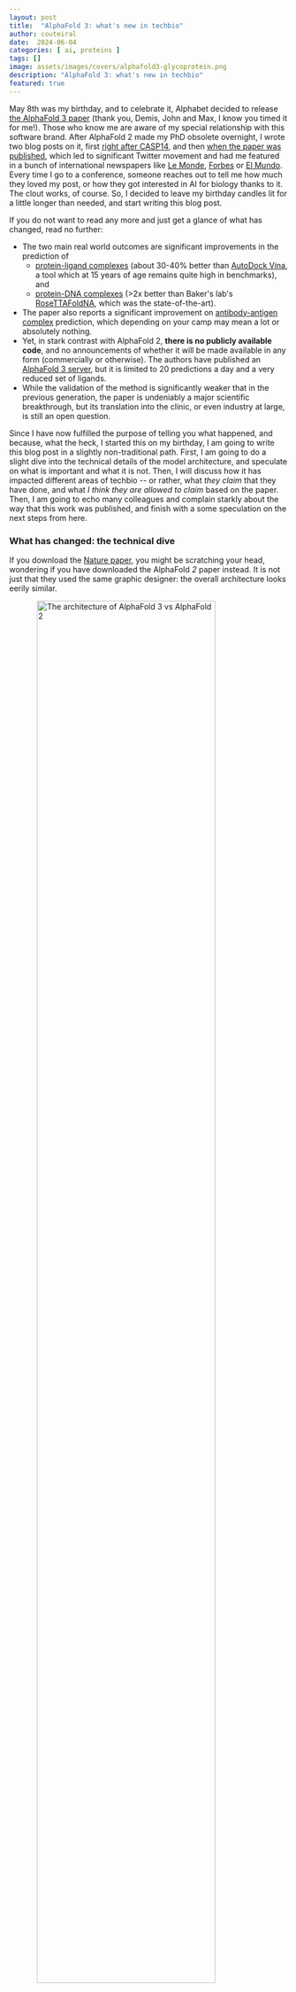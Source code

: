 ```yaml
---
layout: post
title:  "AlphaFold 3: what's new in techbio"
author: couteiral
date:  2024-06-04
categories: [ ai, proteins ]
tags: []
image: assets/images/covers/alphafold3-glycoprotein.png
description: "AlphaFold 3: what's new in techbio"
featured: true
---
```



May 8th was my birthday, and to celebrate it, Alphabet decided to release [the AlphaFold 3 paper](https://www.nature.com/articles/s41586-024-07487-w) (thank you, Demis, John and Max, I know you timed it for me!). Those who know me are aware of my special relationship with this software brand. After AlphaFold 2 made my PhD obsolete overnight, I wrote two blog posts on it, first [right after CASP14](https://www.blopig.com/blog/2020/12/casp14-what-google-deepminds-alphafold-2-really-achieved-and-what-it-means-for-protein-folding-biology-and-bioinformatics/), and then [when the paper was published](https://www.blopig.com/blog/2021/07/alphafold-2-is-here-whats-behind-the-structure-prediction-miracle/), which led to significant Twitter movement and had me featured in a bunch of international newspapers like [Le Monde](https://www.lemonde.fr/sciences/article/2021/10/18/l-intelligence-artificielle-genie-de-la-biologie-moleculaire_6098876_1650684.html), [Forbes](https://www.forbes.com/sites/robtoews/2021/10/03/alphafold-is-the-most-important-achievement-in-ai-ever/) or [El Mundo](https://www.elmundo.es/ciencia-y-salud/ciencia/2021/12/16/61bb654afc6c831f198b462a.html). Every time I go to a conference, someone reaches out to tell me how much they loved my post, or how they got interested in AI for biology thanks to it. The clout works, of course. So, I decided to leave my birthday candles lit for a little longer than needed, and start writing this blog post.

If you do not want to read any more and just get a glance of what has changed, read no further:
* The two main real world outcomes are significant improvements in the prediction of
  * [protein-ligand complexes](https://en.wikipedia.org/wiki/Protein%E2%80%93ligand_complex) (about 30-40% better than [AutoDock Vina](https://onlinelibrary.wiley.com/doi/full/10.1002/jcc.21334), a tool which at 15 years of age remains quite high in benchmarks), and 
  * [protein-DNA complexes](https://en.wikipedia.org/wiki/DNA-binding_protein) (>2x better than Baker's lab's [RoseTTAFoldNA](https://www.nature.com/articles/s41592-023-02086-5), which was the state-of-the-art).
* The paper also reports a significant improvement on [antibody-antigen complex](https://en.wikipedia.org/wiki/Antigen-antibody_interaction) prediction, which depending on your camp may mean a lot or absolutely nothing.
* Yet, in stark contrast with AlphaFold 2, __there is no publicly available code__, and no announcements of whether it will be made available in any form (commercially or otherwise). The authors have published an [AlphaFold 3 server](https://alphafoldserver.com/), but it is limited to 20 predictions a day and a very reduced set of ligands.
* While the validation of the method is significantly weaker that in the previous generation, the paper is undeniably a major scientific breakthrough, but its translation into the clinic, or even industry at large, is still an open question.

Since I have now fulfilled the purpose of telling you what happened, and because, what the heck, I started this on my birthday, I am going to write this blog post in a slightly non-traditional path. First, I am going to do a slight dive into the technical details of the model architecture, and speculate on what is important and what it is not. Then, I will discuss how it has impacted different areas of techbio -- or rather, what _they claim_ that they have done, and what _I think they are allowed to claim_ based on the paper. Then, I am going to echo many colleagues and complain starkly about the way that this work was published, and finish with a some speculation on the next steps from here.

### What has changed: the technical dive

If you download the [Nature paper](https://www.nature.com/articles/s41586-024-07487-w), you might be scratching your head, wondering if you have downloaded the AlphaFold *2* paper instead. It is not just that they used the same graphic designer: the overall architecture looks eerily similar.


<img alt="The architecture of AlphaFold 3 vs AlphaFold 2" src="/assets/images/post-imgs/alphafold3/alphafold3vs2.png" style="width: 80%; display: block; margin: 0 auto;" />
<p style="text-align: center;"><i style="font-size: 12px; font-weight: 50;">A comparison of the AlphaFold 2 (top) and the AlphaFold 3 (bottom) architectures. The graphic designer is similar, and so is the blueprint.</i></p>

A cursory glance at the first few Figures will show that the big picture is approximately similar from one version to the next. The model is divided into two conceptual blocks: one that captures coevolutionary information from a [multiple sequence alignment](https://en.wikipedia.org/wiki/Multiple_sequence_alignment), and another one that transforms these inferences into the three-dimensional coordinates of a protein. Added to this is, as well, a confidence prediction that reports when a model is trustworthy. If AlphaFold 2 represented a paradigm shift, AlphaFold 3 appears to share the same blueprint. 

One of the first surprises is that the model's emphasis on coevolutionary information has been significantly reduced. Let me clarify this. [I tend to argue](https://www.blopig.com/blog/2021/07/alphafold-2-is-here-whats-behind-the-structure-prediction-miracle/) that the ability to extract information from the multiple sequence alignment is really the secret sauce in AlphaFold 2. Coevolution contains a lot of information about the structure of the protein (see the box below for more details), and the algorithm in AlphaFold 2 was a very clever way to extract it. We know that that a protein has [too many possible conformations](https://en.wikipedia.org/wiki/Levinthal%27s_paradox) to just explore them manually and find the best one, even with a clever search algorithm. The approach of mining pairs of residues that were structurally close, and then building a reasonable model by constrained optimization had been established well before AlphaFold 2.

> To understand the role of coevolution in protein (or biomolecule!) structure prediction, I would like you to imagine a protein vital for life. The structure of this protein relies on many amino acids being in contact, and establishing intermolecular interactions that are favourable for its fold. Imagine, for example, that in this protein there is a negatively charged amino acid, like glutamate, that is positioned close to a positively charged amino acid, such as lysine. Although these two amino acids are quite distant in the amino acid sequence, they are close in space because proteins are three-dimensional objects. Therefore, their opposite charges can interact, attracting themselves and keeping the protein's scaffold in place.
> 
> Imagine now that one of these two amino acids, perhaps the glutamate, is mutated by a random accident of evolution. Since this protein is essential to life, the disruption of the protein structure by the destabilising mutation will result in cell death. Therefore, this mutation will not be propagated. We will not encounter sequences with this mutation in any living organisms -- unless the other amino acid also experiences a mutation that counteracts the first one (for example, if the glutamate mutates to a positive amino acid, the lysine might mutate to a negative one). We say that there is an [evolutionary pressure](https://en.wikipedia.org/wiki/Evolutionary_pressure) induced by the structural proximity of the amino acids -- and with clever statistical methods we can track these down.

The strategy used in the previous generation of AlphaFold was to combine two [learned representations](https://en.wikipedia.org/wiki/Feature_learning), a *"pair representation"*, capturing inferred structural information, and a *"MSA representation"*, capturing coevolution, with the two representations continuously exchanging information to reach an inference. I like to imagine this as an iterative process: the MSA representation is used to identify correlations that point to residues interacting. Then, once an interaction has been established, its environment is re-explored to find further information. In this version, however, the two representations are merged into a single pair representation, and a somewhat downscaled network is used to process it.

The second surprise is that the structure module is, well, no longer the structure module. If you recall the original architecture, there were two interesting parts in the structure module. First, the protein was represented as a point cloud: every residue was a point in space, centered in the backbone. The local structure around the [alpha carbon](https://en.wikipedia.org/wiki/Amino_acid) is assumed rigid -- which is a fairly good approximation!  Second, the model used a clever piece of machinery, *invariant point attention*, which used transformer-like attention while enforcing that the model respected the physical symmetries. When you rotate a physical object, some properties (for example, its weight) remain invariant, whereas others (for example, its velocity) maintain their magnitude but [change their direction alongside the rotation](https://fabianfuchsml.github.io/equivariance1of2/). This [inductive bias](https://en.wikipedia.org/wiki/Inductive_bias) makes the model learn physical information more rapidly.

<img alt="The structure of an amino acid" src="/assets/images/post-imgs/alphafold3/backbone.webp" style="width: 35%; display: block; margin: 0 auto;" />
<p style="text-align: center; font-size: 12px; font-weight: 50;"><i>All amino acids share a common backbone, consisting of a central </i>alpha carbon<i>, a nitrogen atom and a carbon atom. Nineteen out of the twenty <a href="https://en.wikipedia.org/wiki/Proteinogenic_amino_acid">proteinogenic aminoacids</a> also have a side chain, which starts with a </i>beta carbon<i> and depends on the identity of the amino acid (for example, in <a href="https://en.wikipedia.org/wiki/Alanine">alanine</a>, it is just the beta carbon with its corresponding hydrogen atoms). In AlphaFold 2, the amino acids were defined by their backbone, which was assumed to be rigid and ideal, and represented only by the position of the alpha carbon and its <a href="https://en.wikipedia.org/wiki/Affine_transformation">relative rotation</a> in space. The side chains were defined by <a href="https://en.wikipedia.org/wiki/Dihedral_angle">torsion angles</a>, predicted by a different part of the network. Image reproduced from the Foldit wiki.</i></p>

In AlphaFold 3, however, they drop this completely. The architecture is not even attention-based anymore, but instead uses a "relatively standard" [diffusion model](https://en.wikipedia.org/wiki/Diffusion_model), the same kind of technology that is behind [DALL-E](https://en.wikipedia.org/wiki/DALL-E), [StableDiffusion](https://en.wikipedia.org/wiki/Stable_Diffusion) and others. The positions of the atoms are first set at random, then iteratively updated by a "denoising" neural network until they reach the final prediction. Notably, every atom in the protein -- backbone atoms as well as side chains -- is free to move in space, making away with the "residue gas" approach.

Oh, and talking about things that AlphaFold 2 made popular that AlphaFold 3 decided to drop, there is equivariance. I personally find this hilarious. In the aftermath of CASP14, SE(3)-equivariance was what everyone was talking about -- I remember how [Fabian Fuchs](https://fabianfuchsml.github.io/), who completely independently had developed an [SE(3)-equivariant transformer](https://arxiv.org/abs/2006.10503) was invited to give a talk on his work at pretty much every techbio event I could think of. On one week, I swear I listened to his (great) talk at least three times. The word SE(3)-equivariance has pretty much been accepted as a sign of quality, so much so that accomplished deep learned Thomas Kipf -- who pretty much kickstarted graph neural networks -- sparked a huge controversy last year after he [suggested equivariance wasn't really that important](https://twitter.com/tkipf/status/1730675507522679181). He did have [his "I told you so" moment](https://twitter.com/tkipf/status/1788251725683478874). I tip my hat to you, Thomas.

Anecdotes aside, I find it fantastic that they have managed to achieve so much with the diffusion model, given that most of the reports of atomic diffusion I have heard have failed more or less catastrophically. I am particularly surprised by their performance on ligands, especially considering that they have used the PDB as main source of data. They do pull a bunch of tricks to train the model on almost every other variety. For protein complexes, the run a cross-distillation approach where they predict multiple complexes with AlphaFold Multimer v2.3, and train on that (this is especially helpful to reduce hallucinations). For RNA they use predicted structures, and for DNA they use a bunch of augmentations like data from [JASPAR](https://jaspar.elixir.no/). For ligands, however, they use nothing but the PDB.

I am so surprised by AlphaFold 3's performance on ligands that I have even started wondering if the model has in some way learned the physics of intermolecular interactions. Some predictions using the server have shown that it [roughly reproduces the structure of electrolytic solutions](https://x.com/TimothyDuignan/status/1788390250097905978) and that it [forms a pseudo-membrane when one adds a bunch of lipids to a transmembrane protein](https://x.com/fenguita/status/1789177480667959728), suggesting that it has a measure of physicochemical understanding. A recent benchmark using the provided server suggests that the ranking score also [captures important features of how mutations change protein-protein binding affinity](https://www.biorxiv.org/content/10.1101/2024.05.25.595871v1.full). However, protein-ligand interaction is one of the problems in the frontier of biophysics, and I just cannot believe that AlphaFold 3 has learned everything it needs from the very limited data available on the PDB. If they had used some augmentations with plentiful data -- say, to include a few [DEL screens](https://en.wikipedia.org/wiki/DNA-encoded_chemical_library) in a similar way to their transcription factor data -- I could doubt, but right now this seems a wild guess rather than a measured scientific statement.

It is perhaps also ironic that AlphaFold3 is using such a simple diffusion strategy, when most other protein modelling approaches have relied on the residue gas, as [some have noted](https://twitter.com/KevinKaichuang/status/1788238354561016145). Diffusion models have been used extensively in protein design work, with some of the most popular methods, like [Chroma](https://www.nature.com/articles/s41586-023-06728-8) and [RFDiffusion-AA](https://www.science.org/doi/10.1126/science.adl2528) all use idealised residues defined by their position and rotation. They also employ a number of other tricks e.g. bond embeddings and special loss functions. The outstanding performance of AlphaFold 3 with such a simple architecture will probably have the entire field thinking -- look out for some exciting improvements on diffusion-based design in the next year.

The final detail that the authors have provided the training curve of the model, showing how performance changes on a variety of tasks. It is interesting that learning occurs rapidly, saturating at about 10% of the training -- this is reminiscent of what Mohammed AlQuraishi and the rest of the [OpenFold](https://www.biorxiv.org/content/10.1101/2022.11.20.517210v1) team found when trying to reproduce the AlphaFold 2 training. This performance is also certainly due to the limited size of the datasets used to train it. I would not be surprised, in fact, quite the opposite, if one of Isomorphic Lab's key goals was to fine-tune, or even retrain, this model on their proprietary datasets. But more on that later...

### The advances, outlined

There is one final major difference between AlphaFold 2 and AlphaFold 3: how it was validated.

AlphaFold 2 was released as a candidate to CASP14, a biennial community assessment where computational biologists try to predict the structure of several proteins whose structure has been determined experimentally — yet not publicly released. In AlphaFold 3, however, the authors have chosen not to use a similar gold standard validation, partially because for some of their categories (e.g. protein-ligand interaction prediction) there is not a good one. Instead, the authors have built [test datasets](https://en.wikipedia.org/wiki/Training,_validation,_and_test_data_sets) from publicly available benchmarks, either already compiled, or built according to sensible rules from PDB data.

Using non-blinded data as test always entails a risk. Because we use the test data to evaluate the performance of the model, there is always the (well-intentioned) temptation to use this test data to select the best model. In other words, there is a bias towards models that perform well on the test data -- something that can never occur with blind tests. I would encourage you to think about testing as predicting the stock market: would you rather trust someone who reports they predicted last week's stocks very accurately, or someone who gives you the predictions for next week and lets you make your own assessment? For this reason, it is always advisable to assume that performance on reported test datasets is not necessarily as good as in a general case.

#### Protein-ligand prediction

The advance most people will be looking out for is protein-ligand prediction. Most drugs are small molecules, and most drug targets are proteins, so a model that can reasonably tell you where and how a molecule binds to a protein is bound to be (no pun intended) a powerful tool for drug discovery. But, how good is AlphaFold 3 exactly?

There are many benchmarks for protein-ligand complex prediction, but one that has become very popular recently is [PoseBusters](https://pubs.rsc.org/en/content/articlehtml/2024/sc/d3sc04185a), proposed by OPIGlet [Martin Buttenschoen](https://buttenschoen.uk/). The benchmark contains a number of previously determined protein-ligand crystal structures, and evaluates the similarity between predicted and real poses. What makes the benchmark interesting is that it includes a variety of sanity checks (are the bond lengths sensible? does the molecule have steric clashes?) to make sure that the poses are physically sensible. The key metric is the percentage of generated, physically-meaningful poses, that are within 2 A of the real pose (an arbitrary threshold, but a well-established one).

<img alt="When machine learning docking goes wrong" src="/assets/images/post-imgs/alphafold3/pretzels.png" style="width: 70%; display: block; margin: 0 auto;" />
<p style="text-align: center; font-size: 12px; font-weight: 50;"><i>On the left, an example of a</i> molecular pretzel<i>, a common feature of some recent machine learning docking methods where the structure is entirely unphysical, even though quality scores (e.g. RMSD to crystal structure) suggest it is of good quality. On the right, the same molecule in a physically reasonable conformation. Image reproduced from the <a href="https://posebusters.readthedocs.io/en/latest/">PoseBusters documentation</a>.</i></p>

In this benchmark, AlphaFold 3 achieves a performance of nearly 80%, which is significantly ahead of the second method, AutoDock Vina, standing at about 55%. While it is sensible to point out that AutoDock Vina is not the state-of-the-art (dates from 2015), it is one of the most well-established docking programs, and it is the top performer in the PoseBusters paper. Showing a significant improvement demonstrates both that AlphaFold 3 generates physically meaningful poses, and that, well, they are pretty similar to what one gets in the experiment.

<img alt="Performance of AlphaFold 3 on protein-small molecule complexes" src="/assets/images/post-imgs/alphafold3/ligands-performance.png" style="width: 30%; display: block; margin: 0 auto;" />
<p style="text-align: center; font-size: 12px; font-weight: 50;"><i>Performance of AlphaFold 3 on PoseBusters, a protein-ligand benchmark for machine learning docking. The y-axis indicates the percentage of successful models, which is percentage of models for which the RMSD of the pocket residues and the ligand is under 2 angstrom. Reproduced from Figure 1 in the ASAP article.</i></p>

That said, all benchmarks in the protein-ligand interaction world are far from perfect. There have been many discussions about how they  can be [erroneous](https://openreview.net/forum?id=Gc5oq8sr6A3&) or [incredibly biased](https://www.biorxiv.org/content/10.1101/2023.10.30.564251v1.abstract). Most of the structures in the PDB will be proteins that are easy to crystallise and study, that have some therapeutic relevance, and that belong to a set of a few therapeutically relevant targets. Think about it: if you train a model on structures of kinase inhibitors, it will learn that anything that looks like ATP should go to the ATP binding site. For that reason, I find it shocking that the authors have not validated the model with crystal structures that have not been determined previously.

Another question is how limited these predictions are. The authors mention the case of an [E3 ligase](https://en.wikipedia.org/wiki/Ubiquitin_ligase), which can adopt two different structures: an open state, in absence of the ligand; and a closed state, when bound to it. However, when running predictions of E3 ligases with and without the ligand, AlphaFold 3 always predicts the closed state. This is a somewhat disappointing outcome, as cofolding approaches -- which have been discussed before, both in academic papers and in [industry](https://charmtx.com/technology/) -- have been posited to design drugs against targets with [induced conformational changes](https://en.wikipedia.org/wiki/Conformational_change), or even [cryptic pockets](https://en.wikipedia.org/wiki/Binding_site) that are only evident in one of the conformational forms of the protein. 

The final, very practical incognita, is how long it takes to run the code. Molecular docking with a tool like AutoDock Vina takes of the order of a minute for a protein-ligand pair -- this means if you want to evaluate a large library of potential drug-like molecules, like the 7 billion compound [Enamine REAL library](https://enamine.net/compound-collections/real-compounds/real-database), you are probably looking at tens or hundreds of thousands of dollars in cloud CPU. Add now that you will need a pretty powerful GPU, and the numbers will skyrocket even further. This is not to say that AlphaFold 3 could not be incredibly useful for medicinal chemistry (even at multi-hour runtimes, it would be a terrific tool for lead optimization), but inference time will certainly determine its applicability.

#### Antibody-antigen predictions

Aside from small molecules, there is one specific class of proteins whose interactions with other proteins are very relevant for drug discovery: [antibodies](https://en.wikipedia.org/wiki/Antibody), the most common class of [biotherapeutics](https://en.wikipedia.org/wiki/Biopharmaceutical). Antibodies are immune proteins that have uncanny specificity, and that neutralize pathogens or target specific molecules for destruction by the immune system. These properties have made them into extremely versatile pharmaceutical candidates, for example by finding a membrane receptor that is overexpressed in cancerous cell and targeting them for destruction by the immune system ([trastuzumab](https://en.wikipedia.org/wiki/Trastuzumab), anyone?).

Antibody structure prediction was something that AlphaFold 2 struggled with. Most of the antibody sequence consists of a [fixed template](https://en.wikipedia.org/wiki/Fragment_crystallizable_region) (or rather, one of a very limited set of templates), with a small [variable region](https://en.wikipedia.org/wiki/Complementarity-determining_region), which determines specificity. The variable region is generated in response to the presence of an antigen due to a combination of [gene recombination](https://en.wikipedia.org/wiki/Genetic_recombination) and [directed evolution](https://en.wikipedia.org/wiki/Somatic_hypermutation). Because these processes do not leave out an evolutionary history, there is no benefit to using coevolution. This is the reason why it has been possible to develop [deep learning models that outperform AlphaFold 2 for antibody structure prediction](https://www.nature.com/articles/s42003-023-04927-7). For this same reason, AlphaFold 2 did not have particularly good performance at predicting the interaction between an antibody and its structure. In short: it cannot predict the [epitope](https://en.wikipedia.org/wiki/Epitope) (the part of the target protein that is bound by the antibody) particularly well, and even when it can, the interaction of the side chains with the epitope does not resemble reality.

AlphaFold 3 seems to achieve a performance of antibody-antigen interactions that is roughly similar to the performance of AlphaFold 2 Multimer on general protein-protein interactions. The structures shown in the paper's figures appear to be of high quality, and based on the reported interaction scores, it looks like there is an improvement in epitope identification. Howwever, a glaring omission is that there are no reports of the quality of side chain predictions in the model. This is quite important as knowing which specific interactions determine specificity will be quite important for protein engineering e.g. for producing variants that resemble a therapeutic candidate, but with improved solubility, stability or immunogenicity.

There is another interesting point and that has to do with the number of predictions needed. The authors report that "to obtain the highest accuracy, it may be necessary to generate a large number of predictions and rank them". In one of the figures (see below), the authors authors show an enormous increase in performance, nearly double, when they chose the best (in terms of their predicted confidence) of 1,000 generations, rather than a single generation. 

<img alt="Sensitivity of AlphaFold 3 to the number of seeds in antibody-antigen prediction tasks" src="/assets/images/post-imgs/alphafold3/antibodies-performance.png" style="width: 50%; display: block; margin: 0 auto;" />
<p style="text-align: center; font-size: 12px; font-weight: 50;"><i >Sensitivity of AlphaFold 3 to the number of seeds in antibody-antigen prediction tasks. The y-axis indicates the percentage of successful models, which is defined as the LDDT for the interface. Reproduced from Figure 5 in the ASAP article.</i></p>

The results seem quite promising. Antibodies are a hot topic in both industry and academia, and getting better at predicting how antibodies interact with their antigens is definitely a step forward in making better drugs and diagnostics. That said, there is quite a lot to clarify first. The good news is that the AlphaFold Server imposes no restrictions on proteins, so I am sure there are some groups already working on benchmarking AlphaFold 3 for antibody structure prediction tasks.

#### Protein-nucleic acid prediction

Another interesting question in biomolecular modelling is how exactly proteins interact with nucleic acids. There are manifold applications, but one of the key ones is to study how [transcription factors](https://en.wikipedia.org/wiki/Transcription_factor) interact with DNA. In short, transcription factors are proteins that bind to [promoters](https://en.wikipedia.org/wiki/Promoter_(genetics)), regions of the DNA sequence that precede genes and determine how much a given gene will be transcribed. These transcription factors in turn regulate themselves in complex ways: for example, a transcription factor can regulate how another transcription factor is produced, leading to an intricate regulatory network. There is a very significant clinical implication here, as many of the main proteins implicated in cancerous diseases are transcription factors (some of your favourite proteins: [Myc](https://en.wikipedia.org/wiki/Myc), [Rb](https://en.wikipedia.org/wiki/Retinoblastoma_protein), etc.)

The idea of using AlphaFold-like technology to predict protein-DNA interactions is not new, and the state-of-the-art was [RoseTTAFold2NA](https://www.nature.com/articles/s41592-023-02086-5), which was an extension of RoseTTAFold applied to protein-nucleic acid interactions. The authors validate AlphaFold 3 against RoseTTAFold2NA on a variety of PDB structures that contain protein-DNA and protein-RNA interactions, showing an excellent improvement. The authors also validate their model on 10 publicly available RNA crystal structures derived from [CASP15](https://predictioncenter.org/casp15/). While AlphaFold 3 does not outperform the best method, Alchemy-RNA, it is remarkably close (see below), and it is promising that the only competitor to AlphaFold 3 is a method that relies on human inputs.

<img alt="Performance of AlphaFold 3 on protein-nucleic acid complexes" src="/assets/images/post-imgs/alphafold3/dna-performance.png" style="width: 30%; display: block; margin: 0 auto;" />
<p style="text-align: center; font-size: 12px; font-weight: 50;"><i>Performance of AlphaFold 3 on protein-nucleic acid benchmarks. The y-axis indicates the percentage of successful models, which is defined as the LDDT for the interface, except for the RNA case, where it is just the LDDT of the RNA monomer. Reproduced from Figure 1 in the ASAP article.</i></p>

There is an interesting scientific point here. With AlphaFold 2, when you tried to predict the structure of a transcription factor, you would quite often get a lot of spaghetti, save for perhaps a clear structure corresponding to a conserved motif (e.g. a [zinc finger](https://en.wikipedia.org/wiki/Zinc_finger)). On the other hand, [when predicting the structure of a transcription factor with DNA](https://twitter.com/jankosinski/status/1788532231939453015), the structure is better defined -- in accordance with a central tenet of [intrinsically disordered proteins](https://en.wikipedia.org/wiki/Intrinsically_disordered_proteins) that they adopt reasonable structures when in the presence of their binding partners. 

Within my limitations as a non-nucleic acid expert, the structures look legit, quite what I would expect from protein-DNA structures. There is a good possibility that the transcription factor-protein structures result from the augmentations from [JASPAR](https://jaspar.elixir.no/). All in all, it looks like a valuable tool for hypothesis generation.

#### Some other point: post-translational modifications

I am not going to discuss this last point in depth, but I want to at least mention that one of the final AlphaFold 3 selling points is its ability to predict [non-canonical amino acids](https://en.wikipedia.org/wiki/Non-proteinogenic_amino_acids). Non-canonical amino acids are amino acid derivatives that typically arise from modifications after the protein is made, but can also result from artificial modifications. This ability to account for these unusual amino acids allows AlphaFold 3 to create more accurate models of protein structures, and also look at a new range of problems.

For example, you might have heard of one Hollywood star drug called [Ozempic](https://en.wikipedia.org/wiki/Semaglutide). Taking a few licenses, the mechanism of action of Ozempic might be simplified to a non-canonical amino acid mimicking the natural gut hormone GLP-1. This engineered amino acid can't be broken down by enzymes as easily as the natural one, leading to a longer-lasting effect. This strategy is just one of the many in the playbook of [peptide therapeutics](https://en.wikipedia.org/wiki/Peptide_therapeutics), which is a growing area of biotherapeutics.

More broadly, post-translational modifications are crucial for understanding the biological behaviour of biomolecules. Antibodies, for example, are heavily glycosylated at specific positions, and this modification is crucial for both the stability and signal ability of the antibodies. Many proteins in the proteome are regulated by phosphorylation: adding a highly negatively charged group induces conformational changes. Acetylation, methylation, and ubiquitination are just a few other examples of these chemical tweaks that can dramatically alter a protein's function. The ability of AlphaFold 3 to incorporate non-canonical amino acids will definitely contribute to better our understanding of biology, although it remains to establish how well exactly the predictions correlate with reality (for example, how well does AlphaFold 3 differentiate the phosphorylated and unphosphorylated versions of a protein).

### The matter of the code

There is an issue with this whole story that has opened passions amongst the AI for biology community: the publication comes without code or weights. While the paper provides a wealth of information in the form of an [extended supplementary information](https://static-content.springer.com/esm/art%3A10.1038%2Fs41586-024-07487-w/MediaObjects/41586_2024_7487_MOESM1_ESM.pdf), pseudocode is definitely not the same as code. Even the [AlphaFold Server](https://golgi.sandbox.google.com/about), which is limited to twenty predictions a day, only allows a very reduced number of ligands. In other words: the science cannot be reproduced, the results cannot be verified, and the findings cannot be built upon to produce new scientific knowledge. This is a pretty appalling level of reporting for what could be one of the most exciting scientific breakthroughs this decade.

I want to make it clear that my complaint is not with Deepmind or Isomorphic Labs, which I think have done nothing wrong -- within their duty to their shareholders, they have done more than enough to release valuable information. The duty to uphold scientific publishing befalls to the journal, which should deny publication if there is not sufficient detail to validate and reproduce the work. There is already [an open letter to the Editors](https://docs.google.com/forms/d/e/1FAIpQLSf6ioZPbxiDZy5h4qxo-bHa0XOTOxEYHObht0SX8EgwfPHY_g/viewform) asking for explanations. There is no excuse -- Roland Dunbrack, who was one of the reviewers, [already talked on X about how he asked the journal to request the code](https://twitter.com/RolandDunbrack/status/1788262978166596053), and received no response. I do not know what happened behind the scenes, or whether the code will be made available eventually. However, the thought that Nature enables an article to sidestep the comments of a reviewer seems sincerely worrying. 

I want to remind you that Nature is one of the leading scientific journals, and has classically been one of the most important sources of scientific information. Watson and Crick published [the structure of DNA](https://www.nature.com/articles/171737a0) there. So did the authors of many paradigm-shifting breakthroughs. Sure, it is impossible to be a top generalistic scientific journal and not be part of a controversy from time to time, but in general, if you read something on Nature you expect that it has been subjected to the highest standards of scientific peer review. At the very least, you expect a thorough check for potential issues like lack of reproducibility. Even in cases where the authors omit the training code, the weights, or even the data preprocessing pipeline (as in AlphaFold v1), there are possibilities to learn or reproduce the work within sensible means.

The precedent set by this paper is simply unacceptable. If you have spent any time reading techbio papers, you must have come across some crappy ones who make unreasonable claims and then do not release their code -- likely, because they could not be reproduced. Don't get me wrong, I am convinced that Deepmind/Isomorphic have done legitimately incredible work here. But, if it becomes commonplace that some can publish their work without being subject to the standards of peer review, how can we know what is true?

There are rumours in the scientific community that Deepmind has already approached some academic labs to make AlphaFold 3 available. There are also rumours that AlphaFold 3 will be made available for general academic usage within the next six months. What isn't entirely clear is how exactly this will be made available, if as code or as a server, and there are significant differences there. While a server will enable lots of basic biology research, the code will be crucial if we expect incremental scientific progress on AI for biology.

If I had to bet, I would expect Alphabet to make AlphaFold 3 available as a server or an API, in the spirit of [NVIDIA's BioNeMo](https://www.nvidia.com/en-us/clara/bionemo/). This service will be free, or very cheap for academics, but it isn't unthinkable that they also make AlphaFold 3 available for commercial use within some limitations. These limitations may range from some stark "no ligands" cut-off, to simply making the model in AlphaFold 3 available for everyone, while keeping their internal, more advanced models (both what they have been cooking since they finished this work, and the models that are trained in their internal datasets) for their drug discovery business. 

### Final discussion

My first impression after reading the AlphaFold 3 paper is that it was groundbreaking yet, somehow, less of a paradigm shift than the previous generation. When AlphaFold 2 came out, its capabilities were established beyond any reasonable doubt by its performance on CASP14, a blind test. The architecture provided many new innovations -- as Mohammed AlQuraishi [described it](https://moalquraishi.wordpress.com/2021/07/25/the-alphafold2-method-paper-a-fount-of-good-ideas/), *"a beautifully designed learning machine, easily containing the equivalent of six or seven solid ML papers but somehow functioning as a single force of nature"*. AlphaFold 3 has provided neither. No validations were provided beyond public benchmarks. And, while the architecture is brilliantly executed, we are missing some of the deeply permeating ideas that were brought about by AlphaFold 2.

A big reason behind this petering out of performance is likely to be the data. The datasets used in AlphaFold 2 and AlphaFold 3 differ by about 2 and half years of data collection (April 2018 for AF2, September 2021 for AF3), or roughly 30,000 new structures, a 20% dataset growth -- probably much less once you remove structural redundancy. There has been a lot of discussion about how the sophistication in AlphaFold 2 was about finding the right inductive biases to understand a limited amount of data. The AlphaFold 3 paper is rich in clever ways to improve upon the previous architecture, but it is perhaps unsurprising that, with less data to start with, there is less additional information to distill.

I believe strongly that the next innovations in the field of biological AI will be brought upon, not by engineering neural networks, but by finding ways of generating massive amounts of data and putting them into the architectures. There is every reason to believe that this is what is happening at Isomorphic Labs (and many of their competitors) right now. While they may not be able to generate large amounts of structural data, they must be generating some additional information, just like they did with DNA. They may be exploiting their partnerships with big pharma to gain access to some of their structural databases. More likely, they will be crossing AlphaFold 3 predictions against massive [DNA-encoded library screens](https://en.wikipedia.org/wiki/DNA-encoded_chemical_library) to crack the problem of affinity.

I think we are about to witness a decade of extraordinary improvements in artificial intelligence and biology. I am convinced that we are about to see machine learning models significantly augment the capabilities of discovery scientists, partly by contributing to hypothesis generation, partly by replacing lengthy wet lab assays with high-quality predictions. It is not that AI is going to revolutionise biology overnight, I don't think it will do that. But I am certain that AI will significantly lower the cost of drug discovery bets. And with more bets being made, some of them will pay off big.

I also think that a lot of these improvements will happen behind closed doors, in the insides of companies that can afford training the massive models, not to mention collecting the massive datasets. I anticipate that a lot of the developments in the next decade will be made in industry, rather than academia.

My undeniable techno-optimism should be tempered down by some reasonable constraints. [As Derek Lowe would say](https://www.science.org/content/blog-post/ai-and-hard-stuff) AlphaFold 3 is great -- but it doesn't solve clinical trials yet.  [Most reports of AI drug discovery have been unsuccessful](https://www.science.org/content/blog-post/ai-drugs-so-far). The machine learning chain breaks by its weakest link: the relative lack of clinical data. We can collect large datasets of biophysics, and even preclinical studies, but someone has yet to find how to collect clinical data cheaply and at scale. Even in other areas beyond therapeutics (diagnostics, agritech, you name it), there are lots of barriers that lie in our lack of understanding of biology.

Yet, no matter the challenges, it certainly is an interesting time to be in techbio.